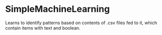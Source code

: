 # SimpleMachineLearning
Learns to identify patterns based on contents of .csv files fed to it, which contain items with text and boolean.
